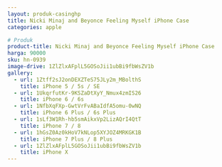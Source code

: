 ```yaml
---
layout: produk-casinghp
title: Nicki Minaj and Beyonce Feeling Myself iPhone Case
categories: apple

# Produk
product-title: Nicki Minaj and Beyonce Feeling Myself iPhone Case
harga: 90000
sku: hn-0939
image-drive: 1ZlZlxAFplL5GOSoJii1ubBi9fbWsZV1b
gallery:
  - url: 1Ztff2sJ2onDEXZTeS75JLy2m_MBolthS
    title: iPhone 5 / 5s / SE
  - url: 1UkqrfutKr-9KSZaDtXyY_Nmux4zmIS26
    title: iPhone 6 / 6s
  - url: 1NfbXqFXp-GwtVrFvABaIdfA5omu-0wNQ
    title: iPhone 6 Plus / 6s Plus
  - url: 1sLf3W1Rh-hb5smAikxVp2LizAQrI4QtT
    title: iPhone 7 / 8
  - url: 1hGsZ0Az0kHoV7kNLop5XYJOZ4MRKGK1B
    title: iPhone 7 Plus / 8 Plus
  - url: 1ZlZlxAFplL5GOSoJii1ubBi9fbWsZV1b
    title: iPhone X
---
```

